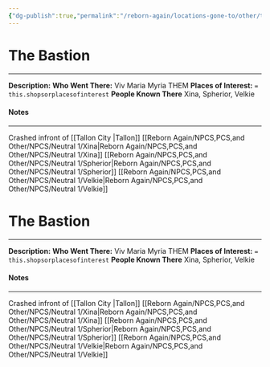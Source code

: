```yaml
---
{"dg-publish":true,"permalink":"/reborn-again/locations-gone-to/other/the-bastion/"}
---
```


# The Bastion
---
**Description:** 
**Who Went There:** Viv Maria Myria THEM
**Places of Interest:** `= this.shopsorplacesofinterest`
**People Known There** Xina, Spherior, Velkie


#### Notes
---
Crashed infront of [[Tallon City \|Tallon]] 
[[Reborn Again/NPCS,PCS,and Other/NPCS/Neutral 1/Xina\|Reborn Again/NPCS,PCS,and Other/NPCS/Neutral 1/Xina]]
[[Reborn Again/NPCS,PCS,and Other/NPCS/Neutral 1/Spherior\|Reborn Again/NPCS,PCS,and Other/NPCS/Neutral 1/Spherior]]
[[Reborn Again/NPCS,PCS,and Other/NPCS/Neutral 1/Velkie\|Reborn Again/NPCS,PCS,and Other/NPCS/Neutral 1/Velkie]]

# The Bastion
---
**Description:** 
**Who Went There:** Viv Maria Myria THEM
**Places of Interest:** `= this.shopsorplacesofinterest`
**People Known There** Xina, Spherior, Velkie


#### Notes
---
Crashed infront of [[Tallon City \|Tallon]] 
[[Reborn Again/NPCS,PCS,and Other/NPCS/Neutral 1/Xina\|Reborn Again/NPCS,PCS,and Other/NPCS/Neutral 1/Xina]]
[[Reborn Again/NPCS,PCS,and Other/NPCS/Neutral 1/Spherior\|Reborn Again/NPCS,PCS,and Other/NPCS/Neutral 1/Spherior]]
[[Reborn Again/NPCS,PCS,and Other/NPCS/Neutral 1/Velkie\|Reborn Again/NPCS,PCS,and Other/NPCS/Neutral 1/Velkie]]
